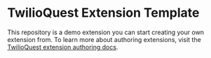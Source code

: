 # TwilioQuest Extension Template

This repository is a demo extension you can start creating your own extension from. To learn more about authoring extensions, visit the [TwilioQuest extension authoring docs](https://twilioquest.github.io/extension-docs/).
